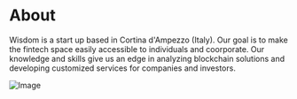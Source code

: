 # About

Wisdom is a start up based in Cortina d'Ampezzo (Italy). Our goal is to make the fintech space easily accessible to individuals and coorporate.
Our knowledge and skills give us an edge in analyzing blockchain solutions and developing customized services for companies and investors.

![Image](images/Cosa-fare-a-Cortina-dAmpezzo-in-estate.png)


